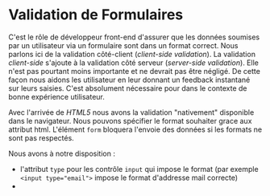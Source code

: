 # Validation de Formulaires

C'est le rôle de développeur front-end d'assurer que les données soumises par un utilisateur via un formulaire sont dans un format correct. Nous parlons ici de la validation côté-client (_client-side validation_). La validation _client-side_ s'ajoute à la validation côté serveur (_server-side validation_). Elle n'est pas pourtant moins importante et ne devrait pas être négligé. De cette façon nous aidons les utilisateur en leur donnant un feedback instantané sur leurs saisies. C'est absolument nécessaire pour dans le contexte de bonne expérience utilisateur.

Avec l'arrivée de _HTML5_ nous avons la validation "nativement" disponible dans le navigateur. Nous pouvons spécifier le format souhaiter grace aux attribut html. L'élément `form` bloquera l'envoie des données si les formats ne sont pas respectés.

Nous avons à notre disposition :

- l'attribut `type` pour les contrôle `input` qui impose le format (par exemple `<input type="email">` impose le format d'addresse mail correcte)
-
